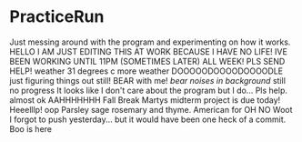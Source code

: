 # PracticeRun
Just messing around with the program and experimenting on how it works.
HELLO I AM JUST EDITING THIS AT WORK BECAUSE I HAVE NO LIFE! IVE BEEN WORKING UNTIL 11PM (SOMETIMES LATER) ALL WEEK! PLS SEND HELP!
weather 31 degrees c
more weather
DOOOOODOOOODOOOODLE just figuring things out still! BEAR with me! *bear noises in background*
still no progress
It looks like I don't care about the program but I do... Pls help.
almost
ok
AAHHHHHHH
Fall Break
Martys midterm project is due today! Heeelllp!
oop
Parsley sage rosemary and thyme. 
American for
OH NO
Woot
I forgot to push yesterday... but it would have been one heck of a commit.
Boo is here 
